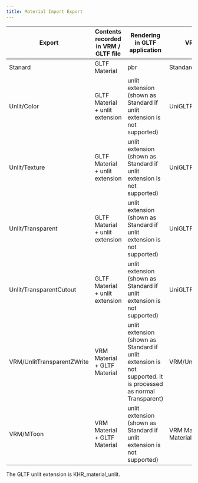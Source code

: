```yaml
---
title: Material Import Export
---
```


|Export           |Contents recorded in VRM / GLTF file | Rendering in GLTF application |VRM import, etc.|
|---------------- |-------------------------------------|-------------------------------|----------------|
|Stanard          |GLTF Material                        |pbr                            |Standard        |
|Unlit/Color      |GLTF Material + unlit extension|unlit extension (shown as Standard if unlit extension is not supported)|UniGLTF/UniUnlit|
|Unlit/Texture    |GLTF Material + unlit extension|unlit extension (shown as Standard if unlit extension is not supported)|UniGLTF/UniUnlit|
|Unlit/Transparent|GLTF Material + unlit extension|unlit extension (shown as Standard if unlit extension is not supported)|UniGLTF/UniUnlit|
|Unlit/TransparentCutout|GLTF Material + unlit extension|unlit extension (shown as Standard if unlit extension is not supported)|UniGLTF/UniUnlit|
|VRM/UnlitTransparentZWrite|VRM Material + GLTF Material|unlit extension (shown as Standard if unlit extension is not supported. It is processed as normal Transparent)|VRM/UnlitTransparentZWrite|
|VRM/MToon|VRM Material + GLTF Material|unlit extension (shown as Standard if unlit extension is not supported)|VRM Material + GLTF Material|

The GLTF unlit extension is KHR_material_unlit.